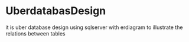 # UberdatabasDesign
it is uber database design using sqlserver 
with erdiagram to illustrate the relations between tables 
